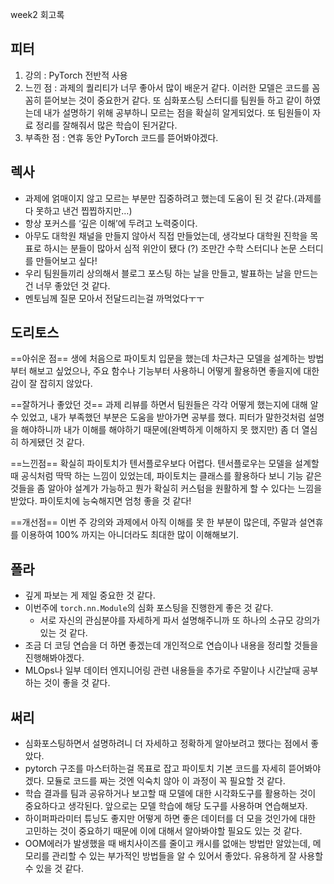 week2 회고록

## 피터
1. 강의 : PyTorch 전반적 사용
2. 느낀 점 : 과제의 퀄리티가 너무 좋아서 많이 배운거 같다. 이러한 모델은 코드를 꼼꼼히 뜯어보는 것이 중요한거 같다. 또 심화포스팅 스터디를 팀원들 하고 같이 하였는데 내가 설명하기 위해 공부하니 모르는 점을 확실히 알게되었다. 또 팀원들이 자료 정리를 잘해줘서 많은 학습이 된거같다.
3. 부족한 점 : 연휴 동안 PyTorch 코드를 뜯어봐야겠다.

## 렉사
- 과제에 얽매이지 않고 모르는 부분만 집중하려고 했는데 도움이 된 것 같다.(과제를 다 못하고 낸건 찝찝하지만…)
- 항상 포커스를 ‘깊은 이해’에 두려고 노력중이다. 
- 아무도 대학원 채널을 만들지 않아서 직접 만들었는데, 생각보다 대학원 진학을 목표로 하시는 분들이 많아서 심적 위안이 됐다 (?) 조만간 수학 스터디나 논문 스터디를 만들어보고 싶다!
- 우리 팀원들끼리 상의해서 블로그 포스팅 하는 날을 만들고, 발표하는 날을 만드는건 너무 좋았던 것 같다. 
- 멘토님께 질문 모아서 전달드리는걸 까먹었다ㅜㅜ

## 도리토스
==아쉬운 점==
생에 처음으로 파이토치 입문을 했는데 차근차근 모델을 설계하는 방법부터 해보고 싶었으나,
주요 함수나 기능부터 사용하니 어떻게 활용하면 좋을지에 대한 감이 잘 잡히지 않았다.

==잘하거나 좋았던 것==
과제 리뷰를 하면서 팀원들은 각각 어떻게 했는지에 대해 알 수 있었고,
내가 부족했던 부분은 도움을 받아가면 공부를 했다.
피터가 말한것처럼 설명을 해야하니까 내가 이해를 해야하기 때문에(완벽하게 이해하지 못 했지만) 좀 더 열심히 하게됐던 것 같다.

==느낀점==
확실히 파이토치가 텐서플로우보다 어렵다. 텐서플로우는 모델을 설계할 때 공식처럼 딱딱 하는 느낌이 있었는데, 파이토치는 클래스를 활용하다 보니 기능 같은것들을 좀 알아야 설계가 가능하고 뭔가 확실히 커스텀을 원활하게 할 수 있다는 느낌을 받았다. 파이토치에 능숙해지면 엄청 좋을 것 같다!

==개선점==
이번 주 강의와 과제에서 아직 이해를 못 한 부분이 많은데, 주말과 설연휴를 이용하여 100% 까지는 아니더라도 최대한 많이 이해해보기. 

## 폴라
- 깊게 파보는 게 제일 중요한 것 같다.
- 이번주에 `torch.nn.Module`의 심화 포스팅을 진행한게 좋은 것 같다.
    - 서로 자신의 관심분야를 자세하게 파서 설명해주니까 또 하나의 소규모 강의가 있는 것 같다.
- 조금 더 코딩 연습을 더 하면 좋겠는데 개인적으로 연습이나 내용을 정리할 것들을 진행해봐야겠다.
- MLOps나 일부 데이터 엔지니어링 관련 내용들을 추가로 주말이나 시간날때 공부하는 것이 좋을 것 같다.

## 써리
- 심화포스팅하면서 설명하려니 더 자세하고 정확하게 알아보려고 했다는 점에서 좋았다. 
- pytorch 구조를 마스터하는걸 목표로 잡고 파이토치 기본 코드를 자세히 뜯어봐야겠다. 모듈로 코드를 짜는 것엔 익숙치 않아 이 과정이 꼭 필요할 것 같다. 
- 학습 결과를 팀과 공유하거나 보고할 때 모델에 대한 시각화도구를 활용하는 것이 중요하다고 생각된다. 앞으로는 모델 학습에 해당 도구를 사용하며 연습해보자. 
- 하이퍼파라미터 튜닝도 좋지만 어떻게 하면 좋은 데이터를 더 모을 것인가에 대한 고민하는 것이 중요하기 때문에 이에 대해서 알아봐야할 필요도 있는 것 같다. 
- OOM에러가 발생했을 때 배치사이즈를 줄이고 캐시를 없애는 방법만 알았는데, 메모리를 관리할 수 있는 부가적인 방법들을 알 수 있어서 좋았다. 유용하게 잘 사용할 수 있을 것 같다.